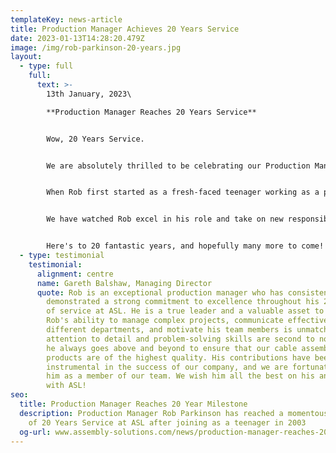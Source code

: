 ```yaml
---
templateKey: news-article
title: Production Manager Achieves 20 Years Service
date: 2023-01-13T14:28:20.479Z
image: /img/rob-parkinson-20-years.jpg
layout:
  - type: full
    full:
      text: >-
        13th January, 2023\

        **Production Manager Reaches 20 Years Service**


        Wow, 20 Years Service.


        We are absolutely thrilled to be celebrating our Production Manager **Rob Parkinson** for achieving a mind-blowing milestone of 20 Years Service at ASL.


        When Rob first started as a fresh-faced teenager working as a production operator, little did we know, one day he would become a senior manager running our multi-million pound [cable assembly department](www.assembly-solutions.com/cable-assembly).


        We have watched Rob excel in his role and take on new responsibilities with confidence and determination. He has always been a great team player and has never hesitated to roll up his sleeves and get his hands dirty to get the job done. Rob has been fundamental in the growth of the business and has played a key role to generate sales which is currently at a record £7million per annum!


        Here's to 20 fantastic years, and hopefully many more to come!
  - type: testimonial
    testimonial:
      alignment: centre
      name: Gareth Balshaw, Managing Director
      quote: Rob is an exceptional production manager who has consistently
        demonstrated a strong commitment to excellence throughout his 20 years
        of service at ASL. He is a true leader and a valuable asset to our team.
        Rob's ability to manage complex projects, communicate effectively with
        different departments, and motivate his team members is unmatched. His
        attention to detail and problem-solving skills are second to none, and
        he always goes above and beyond to ensure that our cable assembly
        products are of the highest quality. His contributions have been
        instrumental in the success of our company, and we are fortunate to have
        him as a member of our team. We wish him all the best on his anniversary
        with ASL!
seo:
  title: Production Manager Reaches 20 Year Milestone
  description: Production Manager Rob Parkinson has reached a momentous milestone
    of 20 Years Service at ASL after joining as a teenager in 2003
  og-url: www.assembly-solutions.com/news/production-manager-reaches-20-years-service
---
```


